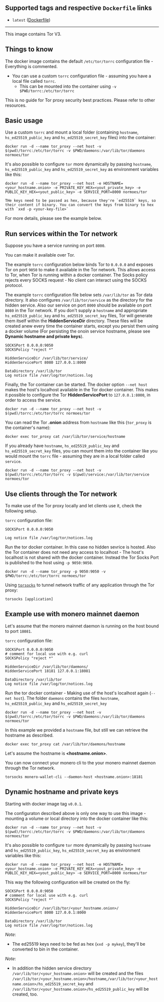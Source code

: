 ## Supported tags and respective `Dockerfile` links
* `latest` ([Dockerfile](https://github.com/normoes/tor/blob/master/Dockerfile))

---

This image contains Tor V3.

## Things to know

The docker image contains the default `/etc/tor/torrc` configuration file - Everything is commented.

* You can use a custom `torrc` configuration file - assuming you have a local file called `torrc`.
  - This can be mounted into the container using `-v $PWD/torrc:/etc/tor/torrc`

This is no guide for Tor proxy security best practices. Please refer to other resources.

## Basic usage
Use a custom `torrc` and mount a local folder (containing `hostname`, `hs_ed25519_public_key` and `hs_ed25519_secret_key` files) into the container:
```
docker run -d --name tor_proxy --net host -v $(pwd)/torrc:/etc/tor/torrc -v $PWD/daemons:/var/lib/tor/daemons normoes/tor
```

It's also possible to configure `tor` more dynamically by passing `hostname`, `hs_ed25519_public_key` and `hs_ed25519_secret_key` as environment variables like this:
```
docker run -d --name tor_proxy --net host -e HOSTNAME=<your_hostname.onion> -e PRIVATE_KEY_HEX=<yout_private_key> -e PUBLIC_KEY_HEX=<yout_public_key> -e SERVICE_PORT=8000 normoes/tor

THe keys need to be passed as hex, because they're `ed25519` keys, so their content if binary. You can convert the keys from binary to hex with `xxd -p <your-key-file>`
```

For more details, please see the example below.

## Run services within the Tor network

Suppose you have a service running on port `8000`.

You can make it available over Tor.

The example `torrc` configuration below binds Tor to `0.0.0.0` and exposes Tor on port `9050` to make it available in the Tor network. This allows access to Tor, when Tor is running within a docker container.
The Socks policy rejects every SOCKS request - No client can interact using the SOCKS protocol.

The example `torrc` configuration file below sets `/var/lib/tor` as Tor data directory. It also configures `/var/lib/tor/service` as the directory for the hidden service. Also our service on port `8000` should be available on port `8080` in the Tor network.
If you don't supply a `hostname` and appropriate `hs_ed25519_public_key` and `hs_ed25519_secret_key` files, Tor will generate them itself within the **HiddenServiceDir** directory. These files will be created anew every time the container starts, except you persist them using a docker volume (For persisting the onoin service hostname, please see **Dynamic hostname and private keys**).

```
SOCKSPort 0.0.0.0:9050
SOCKSPolicy "reject *"

HiddenServiceDir /var/lib/tor/service/
HiddenServicePort 8080 127.0.0.1:8000

DataDirectory /var/lib/tor
Log notice file /var/log/tor/notices.log
```

Finally, the Tor container can be started.
The docker option `--net host` makes the host's localhost available in the Tor docker container. This makes it possible to configure the Tor **HiddenServicePort** to `127.0.0.1:8000`, in order to access the service.

```
docker run -d --name tor_proxy --net host -v $(pwd)/torrc:/etc/tor/torrc normoes/tor
```

You can read the Tor **.onion** address from `hostname` like this (`tor_proxy` is the container's name):

`docker exec tor_proxy cat /var/lib/tor/service/hostname`

If you already have `hostname`, `hs_ed25519_public_key` and `hs_ed25519_secret_key` files, you can mount them into the container like you would mount the `torrc` file - assuming they are in a local folder called `service`.

```
docker run -d --name tor_proxy --net host -v $(pwd)/torrc:/etc/tor/torrc -v $(pwd)/service:/var/lib/tor/service normoes/tor
```


## Use clients through the Tor network

To make use of the Tor proxy locally and let clients use it, check the following setup.

`torrc` configuration file:

```
SOCKSPort 0.0.0.0:9050

Log notice file /var/log/tor/notices.log

```

Run the tor docker container. In this case no hidden sevrice is hosted. Also the Tor container does not need any access to localhost - The host's localhost is not shared with the docker container. Instead the Tor Socks Port is published to the host using `-p 9050:9050`.

```
docker run -d --name tor_proxy -p 9050:9050 -v $PWD/torrc:/etc/tor/torrc normoes/tor
```

Using [`torsocks`](https://trac.torproject.org/projects/tor/wiki/doc/torsocks) to tunnel network traffic of any application through the Tor proxy:

```
torsocks [application]
``` 


## Example use with monero mainnet daemon

Let's assume that the monero mainnet daemon is running on the host bound to port `18081`.

`torrc` configuration file:

```
SOCKSPort 0.0.0.0:9050
# comment for local use with e.g. curl
SOCKSPolicy "reject *"

HiddenServiceDir /var/lib/tor/daemons/
HiddenServicePort 18181 127.0.0.1:18081

DataDirectory /var/lib/tor
Log notice file /var/log/tor/notices.log
```

Run the tor docker container - Making use of the host's localhost again (`--net host`). The folder `daemons` contains the files `hostname`,  `hs_ed25519_public_key` and `hs_ed25519_secret_key`

```
docker run -d --name tor_proxy --net host -v $(pwd)/torrc:/etc/tor/torrc -v $PWD/daemons:/var/lib/tor/daemons normoes/tor
```

In this example we provided a `hostname` file, but still we can retrieve the hostname as described.

`docker exec tor_proxy cat /var/lib/tor/daemons/hostname`

Let's assume the hostname is **<hostname.onion>**.

You can now connect your monero cli to the your monero mainnet daemon through the Tor network.

```
torsocks monero-wallet-cli --daemon-host <hostname.onion>:18181
```

## Dynamic hostname and private keys

Starting with docker image tag `v0.0.1`.

The configuraton described above is only one way to use this image - mounting a volume or local directory into the docker container like this:
```
docker run -d --name tor_proxy --net host -v $(pwd)/torrc:/etc/tor/torrc -v $PWD/daemons:/var/lib/tor/daemons normoes/tor
```

It's also possible to configure `tor` more dynamically by passing `hostname` and `hs_ed25519_public_key`, `hs_ed25519_secret_key` as environment variables like this:
```
docker run -d --name tor_proxy --net host -e HOSTNAME=<your_hostname.onion> -e PRIVATE_KEY_HEX=<yout_private_key> -e PUBLIC_KEY_HEX=<yout_public_key> -e SERVICE_PORT=8000 normoes/tor
```

This way the following configuration will be created on the fly:
```
SOCKSPort 0.0.0.0:9050
# comment for local use with e.g. curl
SOCKSPolicy "reject *"

HiddenServiceDir /var/lib/tor/<your_hostname.onion>/
HiddenServicePort 8000 127.0.0.1:8000

DataDirectory /var/lib/tor
Log notice file /var/log/tor/notices.log
```

*_Note_*:
* The ed25519 keys need to be fed as hex (`xxd -p mykey`), they'll be converted to bin in the container.

*_Note_*:
* In addition the hidden service directory `/var/lib/tor/<your_hostname.onion>` will be created and the files `/var/lib/tor/<your_hostname.onion>/hostname`,`/var/lib/tor/<your_hostname.onion>/hs_ed25519_secret_key` and `/var/lib/tor/<your_hostname.onion>/hs_ed25519_public_key` will be created, too.
